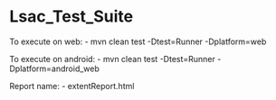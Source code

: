 # Lsac_Test_Suite

To execute on web: - 
mvn clean test -Dtest=Runner -Dplatform=web



To execute on android: - 
mvn clean test -Dtest=Runner -Dplatform=android_web 


Report name: - extentReport.html
